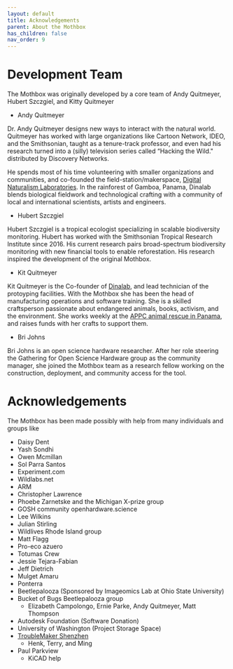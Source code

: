 ```yaml
---
layout: default
title: Acknowledgements
parent: About the Mothbox
has_children: false
nav_order: 9
---
```

# Development Team

The Mothbox was originally developed by a core team of Andy Quitmeyer, Hubert Szczgiel, and Kitty Quitmeyer

* Andy Quitmeyer

Dr. Andy Quitmeyer designs new ways to interact with the natural world. Quitmeyer has worked with large organizations like Cartoon Network, IDEO, and the Smithsonian, taught as a tenure-track professor, and even had his research turned into a (silly) television series called “Hacking the Wild." distributed by Discovery Networks.

He spends most of his time volunteering with smaller organizations and communities, and co-founded the field-station/makerspace, [Digital Naturalism Laboratories](https://www.dinalab.net/). In the rainforest of Gamboa, Panama, Dinalab blends biological fieldwork and technological crafting with a community of local and international scientists, artists and engineers. 

* Hubert Szczgiel

Hubert Szczgiel is a tropical ecologist specializing in scalable biodiversity monitoring. Hubert has worked with the Smithsonian Tropical Research Institute since 2016. His current research pairs broad-spectrum biodiversity monitoring with new financial tools to enable reforestation. His research inspired the development of the original Mothbox.

* Kit Quitmeyer

Kit Quitmeyer is the Co-founder of [Dinalab](https://www.dinalab.net/), and lead technician of the protoyping facilities. With the Mothbox she has been the head of manufacturing operations and software training. She is a skilled craftsperson passionate about endangered animals, books, activism, and the environment. She works weekly at the [APPC animal rescue in Panama](https://www.appcpanama.org/who-we-are.html), and raises funds with her crafts to support them.

* Bri Johns

Bri Johns is an open science hardware researcher. After her role steering the Gathering for Open Science Hardware group as the community manager, she joined the Mothbox team as a research fellow working on the construction, deployment, and community access for the tool.

# Acknowledgements

The Mothbox has been made possibly with help from many individuals and groups like 

* Daisy Dent
* Yash Sondhi
* Owen Mcmillan
* Sol Parra Santos
* Experiment.com
* Wildlabs.net
* ARM
* Christopher Lawrence
* Phoebe Zarnetske and the Michigan X-prize group
* GOSH community openhardware.science
* Lee Wilkins
* Julian Stirling
* Wildlives Rhode Island group
* Matt Flagg
* Pro-eco azuero
* Totumas Crew
 * Jessie Tejara-Fabian
 * Jeff Dietrich
 * Mulget Amaru
* Ponterra
* Beetlepalooza (Sponsored by Imageomics Lab at Ohio State University)
* Bucket of Bugs Beetlepalooza group
  * Elizabeth Campolongo, Ernie Parke, Andy Quitmeyer, Matt Thompson
* Autodesk Foundation (Software Donation)
* University of Washington (Project Storage Space)
* [TroubleMaker Shenzhen](https://troublemaker.site/)
  * Henk, Terry, and Ming
* Paul Parkview
  * KiCAD help  






